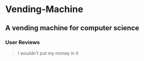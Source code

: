 # Vending-Machine
## A vending machine for computer science 
### User Reviews
> I wouldn't put my money in it
